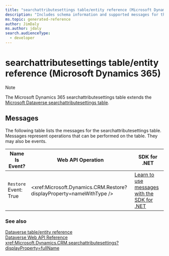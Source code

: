 ```yaml
---
title: "searchattributesettings table/entity reference (Microsoft Dynamics 365)"
description: "Includes schema information and supported messages for the searchattributesettings table/entity with Microsoft Dynamics 365."
ms.topic: generated-reference
author: JimDaly
ms.author: jdaly
search.audienceType: 
  - developer
---
```


# searchattributesettings table/entity reference (Microsoft Dynamics 365)



> [!NOTE]
> The Microsoft Dynamics 365 searchattributesettings table extends the [Microsoft Dataverse searchattributesettings table](/power-apps/developer/data-platform/reference/entities/searchattributesettings).


## Messages

The following table lists the messages for the searchattributesettings table.
Messages represent operations that can be performed on the table. They may also be events.

| Name <br />Is Event? |Web API Operation |SDK for .NET |
| ---- | ----- |----- |
| `Restore`<br />Event: True |<xref:Microsoft.Dynamics.CRM.Restore?displayProperty=nameWithType /> |[Learn to use messages with the SDK for .NET](/power-apps/developer/data-platform/org-service/use-messages)|





### See also

[Dataverse table/entity reference](/power-apps/developer/data-platform/reference/about-entity-reference)  
[Dataverse Web API Reference](/power-apps/developer/data-platform/webapi/reference/about)   
<xref:Microsoft.Dynamics.CRM.searchattributesettings?displayProperty=fullName>
